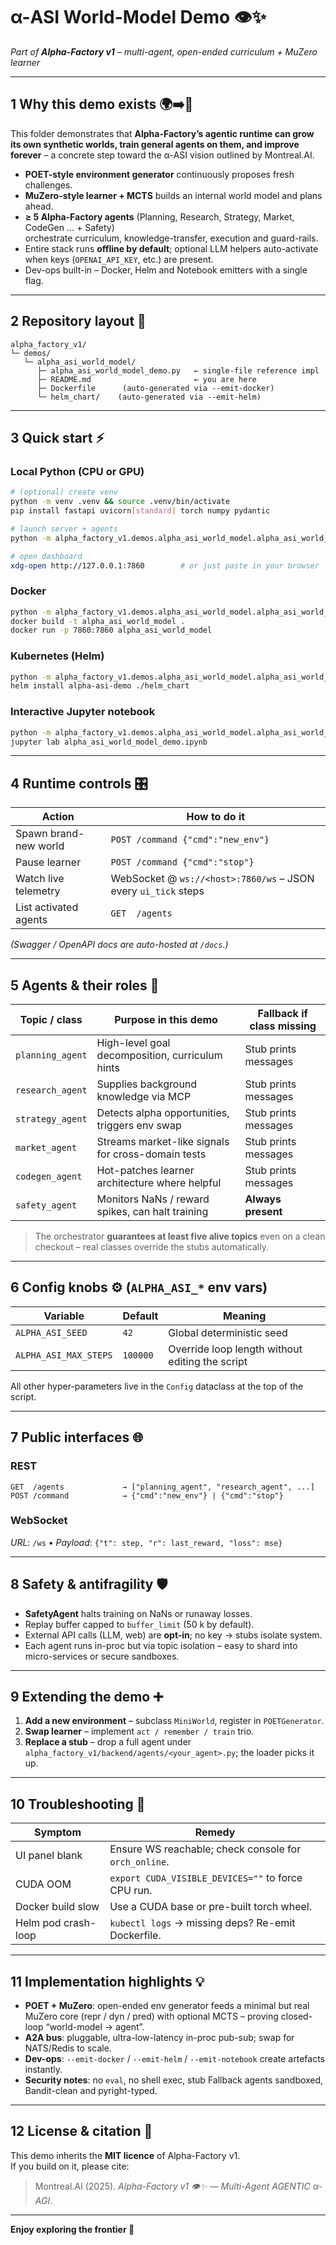 # α-ASI World-Model Demo 👁️✨  
*Part of **Alpha-Factory v1** – multi-agent, open-ended curriculum + MuZero learner*

---

## 1  Why this demo exists  🌍➡️🤖  
This folder demonstrates that **Alpha-Factory’s agentic runtime can grow its own synthetic
worlds, train general agents on them, and improve forever** – a concrete step toward the
α-ASI vision outlined by Montreal.AI.

* **POET-style environment generator** continuously proposes fresh challenges.  
* **MuZero-style learner + MCTS** builds an internal world model and plans ahead.  
* **≥ 5 Alpha-Factory agents** (Planning, Research, Strategy, Market, CodeGen … + Safety)  
  orchestrate curriculum, knowledge-transfer, execution and guard-rails.  
* Entire stack runs **offline by default**; optional LLM helpers auto-activate
  when keys (`OPENAI_API_KEY`, etc.) are present.  
* Dev-ops built-in – Docker, Helm and Notebook emitters with a single flag.  

---

## 2  Repository layout  📂
```
alpha_factory_v1/
└─ demos/
   └─ alpha_asi_world_model/
      ├─ alpha_asi_world_model_demo.py   ← single-file reference impl
      ├─ README.md                       ← you are here
      ├─ Dockerfile      (auto-generated via --emit-docker)
      └─ helm_chart/    (auto-generated via --emit-helm)
```

---

## 3  Quick start  ⚡

### Local Python (CPU or GPU)
```bash
# (optional) create venv
python -m venv .venv && source .venv/bin/activate
pip install fastapi uvicorn[standard] torch numpy pydantic

# launch server + agents
python -m alpha_factory_v1.demos.alpha_asi_world_model.alpha_asi_world_model_demo --demo

# open dashboard
xdg-open http://127.0.0.1:7860        # or just paste in your browser
```

### Docker
```bash
python -m alpha_factory_v1.demos.alpha_asi_world_model.alpha_asi_world_model_demo --emit-docker
docker build -t alpha_asi_world_model .
docker run -p 7860:7860 alpha_asi_world_model
```

### Kubernetes (Helm)
```bash
python -m alpha_factory_v1.demos.alpha_asi_world_model.alpha_asi_world_model_demo --emit-helm
helm install alpha-asi-demo ./helm_chart
```

### Interactive Jupyter notebook
```bash
python -m alpha_factory_v1.demos.alpha_asi_world_model.alpha_asi_world_model_demo --emit-notebook
jupyter lab alpha_asi_world_model_demo.ipynb
```

---

## 4  Runtime controls  🎛️

| Action                     | How to do it                                                                 |
|----------------------------|------------------------------------------------------------------------------|
| Spawn brand-new world      | `POST /command {"cmd":"new_env"}`                                            |
| Pause learner              | `POST /command {"cmd":"stop"}`                                               |
| Watch live telemetry       | WebSocket @ `ws://<host>:7860/ws` – JSON every `ui_tick` steps               |
| List activated agents      | `GET  /agents`                                                               |

*(Swagger / OpenAPI docs are auto-hosted at `/docs`.)*

---

## 5  Agents & their roles  🤝

| Topic / class        | Purpose in this demo                                   | Fallback if class missing |
|----------------------|--------------------------------------------------------|---------------------------|
| `planning_agent`     | High-level goal decomposition, curriculum hints        | Stub prints messages      |
| `research_agent`     | Supplies background knowledge via MCP                 | Stub prints messages      |
| `strategy_agent`     | Detects alpha opportunities, triggers env swap         | Stub prints messages      |
| `market_agent`       | Streams market-like signals for cross-domain tests     | Stub prints messages      |
| `codegen_agent`      | Hot-patches learner architecture where helpful         | Stub prints messages      |
| `safety_agent`       | Monitors NaNs / reward spikes, can halt training       | **Always present**        |

> The orchestrator **guarantees at least five alive topics** even on a clean checkout –
> real classes override the stubs automatically.

---

## 6  Config knobs  ⚙️  (`ALPHA_ASI_*` env vars)

| Variable               | Default | Meaning                                             |
|------------------------|---------|-----------------------------------------------------|
| `ALPHA_ASI_SEED`       | `42`    | Global deterministic seed                           |
| `ALPHA_ASI_MAX_STEPS`  | `100000`| Override loop length without editing the script     |

All other hyper-parameters live in the `Config` dataclass at the top of the script.

---

## 7  Public interfaces  🌐

### REST
```
GET  /agents             → ["planning_agent", "research_agent", ...]
POST /command            → {"cmd":"new_env"} | {"cmd":"stop"}
```

### WebSocket
*URL*: `/ws`     •     *Payload*: `{"t": step, "r": last_reward, "loss": mse}`

---

## 8  Safety & antifragility  🛡️

* **SafetyAgent** halts training on NaNs or runaway losses.  
* Replay buffer capped to `buffer_limit` (50 k by default).  
* External API calls (LLM, web) are **opt-in**; no key → stubs isolate system.  
* Each agent runs in-proc but via topic isolation – easy to shard into micro-services
  or secure sandboxes.

---

## 9  Extending the demo  ➕

1. **Add a new environment** – subclass `MiniWorld`, register in `POETGenerator`.
2. **Swap learner** – implement `act / remember / train` trio.
3. **Replace a stub** – drop a full agent under  
   `alpha_factory_v1/backend/agents/<your_agent>.py`; the loader picks it up.

---

## 10  Troubleshooting  🔧

| Symptom                  | Remedy |
|--------------------------|--------|
| UI panel blank           | Ensure WS reachable; check console for `orch_online`. |
| CUDA OOM                 | `export CUDA_VISIBLE_DEVICES=""` to force CPU run. |
| Docker build slow        | Use a CUDA base or pre-built torch wheel. |
| Helm pod crash-loop      | `kubectl logs` → missing deps? Re-emit Dockerfile. |

---

## 11  Implementation highlights  💡

* **POET + MuZero**: open-ended env generator feeds a minimal but real MuZero core
  (repr / dyn / pred) with optional MCTS – proving closed-loop “world-model → agent”.  
* **A2A bus**: pluggable, ultra-low-latency in-proc pub-sub; swap for NATS/Redis to scale.  
* **Dev-ops**: `--emit-docker` / `--emit-helm` / `--emit-notebook` create artefacts instantly.  
* **Security notes**: no `eval`, no shell exec, stub Fallback agents sandboxed,  
  Bandit-clean and pyright-typed.  

---

## 12  License & citation  📜

This demo inherits the **MIT licence** of Alpha-Factory v1.  
If you build on it, please cite:

> Montreal.AI (2025). *Alpha-Factory v1 👁️✨ — Multi-Agent AGENTIC α-AGI*.

---

**Enjoy exploring the frontier 🚀**
